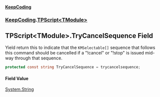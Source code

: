 #### [KeepCoding](index.md 'index')
### [KeepCoding](KeepCoding.md 'KeepCoding').[TPScript&lt;TModule&gt;](TPScript.TModule..md 'KeepCoding.TPScript&lt;TModule&gt;')
## TPScript&lt;TModule&gt;.TryCancelSequence Field
Yield return this to indicate that the `KMSelectable[]` sequence that follows this command should be cancelled if a "!cancel" or "!stop" is issued mid-way through that sequence.  
```csharp
protected const string TryCancelSequence = trycancelsequence;
```
#### Field Value
[System.String](https://docs.microsoft.com/en-us/dotnet/api/System.String 'System.String')
